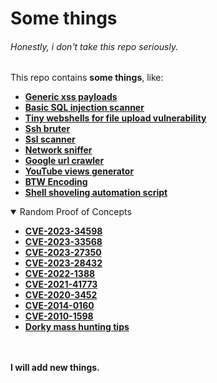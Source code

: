 # Some things
###### Honestly, i don't take this repo seriously.

This repo contains **some things**, like:

* **[Generic xss payloads](https://github.com/komodoooo/some-things/tree/main/xss)**
* **[Basic SQL injection scanner](https://github.com/komodoooo/some-things/tree/main/broski)**
* **[Tiny webshells for file upload vulnerability](https://github.com/komodoooo/some-things/tree/main/webshell)**
* **[Ssh bruter](https://github.com/komodoooo/some-things/tree/main/sexer)**
* **[Ssl scanner](https://github.com/komodoooo/some-things/tree/main/ssl-scan)**
* **[Network sniffer](https://github.com/komodoooo/some-things/tree/main/sniffer)**
* **[Google url crawler](https://github.com/komodoooo/some-things/tree/main/gugol)**
* **[YouTube views generator](https://github.com/komodoooo/some-things/tree/main/cade)**
* **[BTW Encoding](https://github.com/komodoooo/some-things/tree/main/btw)**
* **[Shell shoveling automation script](https://github.com/komodoooo/some-things/tree/main/spina)**
<details open>
  
<summary>Random Proof of Concepts</summary>

* **[CVE-2023-34598](https://gist.github.com/komodoooo/bf9bfea7f229d503e91d108940cf5ec0)**
* **[CVE-2023-33568](https://gist.github.com/komodoooo/5bf30ba86dc5991304fcf34a7a6f5e26)**
* **[CVE-2023-27350](https://gist.github.com/komodoooo/43f034a62486bf8051b5075ebf5eac32)**
* **[CVE-2023-28432](https://gist.github.com/komodoooo/645a7ad31a5a615926d50ffb764992f2)**
* **[CVE-2022-1388](https://gist.github.com/komodoooo/77aca9410767e6d0063191c0bc7b27e9)**
* **[CVE-2021-41773](https://gist.github.com/komodoooo/6124615213e64ebe6170c709c1fad138)**
* **[CVE-2020-3452](https://gist.github.com/komodoooo/ca6ac04f43f14d32f69823d9cfba50c2)**
* **[CVE-2014-0160](https://gist.github.com/komodoooo/4f4b330ab727a5c63d834fcc7bdc433b)**
* **[CVE-2010-1598](https://gist.github.com/komodoooo/4b5d09e924418ea2654baee25905f851)**
* **[Dorky mass hunting tips](https://github.com/komodoooo/some-things/blob/main/generic-pocs.md)**

</details>

<br><br>
**I will add new things.**
